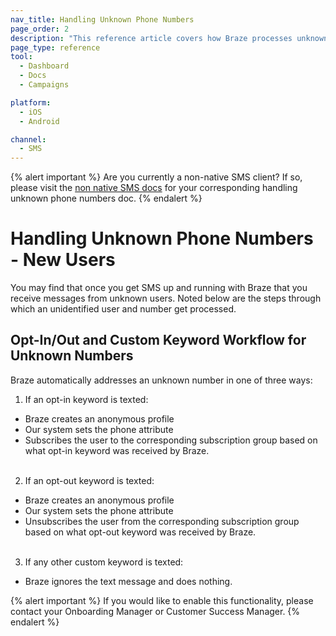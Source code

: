 ```yaml
---
nav_title: Handling Unknown Phone Numbers
page_order: 2
description: "This reference article covers how Braze processes unknown phone numbers from new users."
page_type: reference
tool:
  - Dashboard
  - Docs
  - Campaigns

platform:
  - iOS
  - Android

channel:
  - SMS
---
```


{% alert important %}
Are you currently a non-native SMS client? If so, please visit the [non native SMS docs](/docs/user_guide/message_building_by_channel/sms/non_native/) for your corresponding handling unknown phone numbers doc.
{% endalert %}

# Handling Unknown Phone Numbers - New Users

You may find that once you get SMS up and running with Braze that you receive messages from unknown users. Noted below are the steps through which an unidentified user and number get processed.

## Opt-In/Out and Custom Keyword Workflow for Unknown Numbers

Braze automatically addresses an unknown number in one of three ways:
1. If an opt-in keyword is texted:
  * Braze creates an anonymous profile
  * Our system sets the phone attribute
  * Subscribes the user to the corresponding subscription group based on what opt-in keyword was received by Braze.<br><br>
2. If an opt-out keyword is texted:
  * Braze creates an anonymous profile
  * Our system sets the phone attribute
  * Unsubscribes the user from the corresponding subscription group based on what opt-out keyword was received by Braze.<br><br>
3. If any other custom keyword is texted:
  * Braze ignores the text message and does nothing.

{% alert important %}
If you would like to enable this functionality, please contact your Onboarding Manager or Customer Success Manager.
{% endalert %}

[ualink]: {{site.baseurl}}/api/objects_filters/user_alias_object/
[telink]: {{site.baseurl}}/api/endpoints/user_data/post_user_track/
[uaolink]: {{site.baseurl}}/api/objects_filters/user_attributes_object/
[e.164]: https://en.wikipedia.org/wiki/E.164
